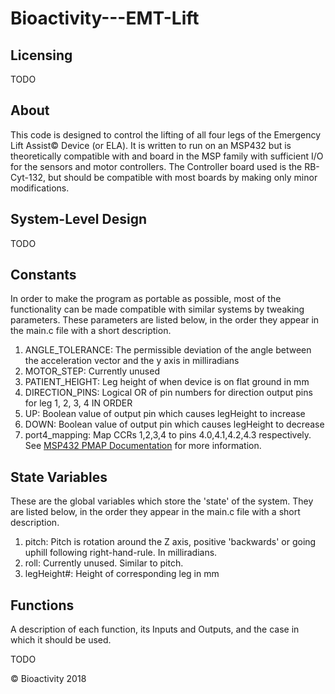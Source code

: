# Bioactivity---EMT-Lift

## Licensing

TODO


## About

This code is designed to control the lifting of all four legs of the Emergency Lift Assist&copy; Device (or ELA). 
It is written to run on an MSP432 but is theoretically compatible with and board in the MSP family with sufficient
I/O for the sensors and motor controllers. The Controller board used is the RB-Cyt-132, but should be compatible 
with most boards by making only minor modifications.

## System-Level Design

TODO

## Constants

In order to make the program as portable as possible, most of the functionality can be made compatible with similar 
systems by tweaking parameters. These parameters are listed below, in the order they appear in the main.c file with a 
short description.
1. ANGLE_TOLERANCE: The permissible deviation of the angle between the acceleration vector and the y axis in milliradians
2. MOTOR_STEP: Currently unused
3. PATIENT_HEIGHT: Leg height of when device is on flat ground in mm
4. DIRECTION_PINS: Logical OR of pin numbers for direction output pins for leg 1, 2, 3, 4 IN ORDER
5. UP: Boolean value of output pin which causes legHeight to increase
6. DOWN: Boolean value of output pin which causes legHeight to decrease
7. port4_mapping: Map CCRs 1,2,3,4 to pins 4.0,4.1,4.2,4.3 respectively. See [MSP432 PMAP Documentation](http://dev.ti.com/tirex/content/simplelink_msp432_sdk_1_20_00_45/docs/driverlib/msp432p4xx/html/driverlib_html/group__pmap__api.html)
	for more information.

## State Variables

These are the global variables which store the 'state' of the system. They are listed below, in the order they appear in the 
main.c file with a short description.
1. pitch: Pitch is rotation around the Z axis, positive 'backwards' or going uphill following right-hand-rule. In milliradians.
2. roll: Currently unused. Similar to pitch.
3. legHeight#: Height of corresponding leg in mm

## Functions

A description of each function, its Inputs and Outputs, and the case in which it should be used.

TODO

&copy; Bioactivity 2018